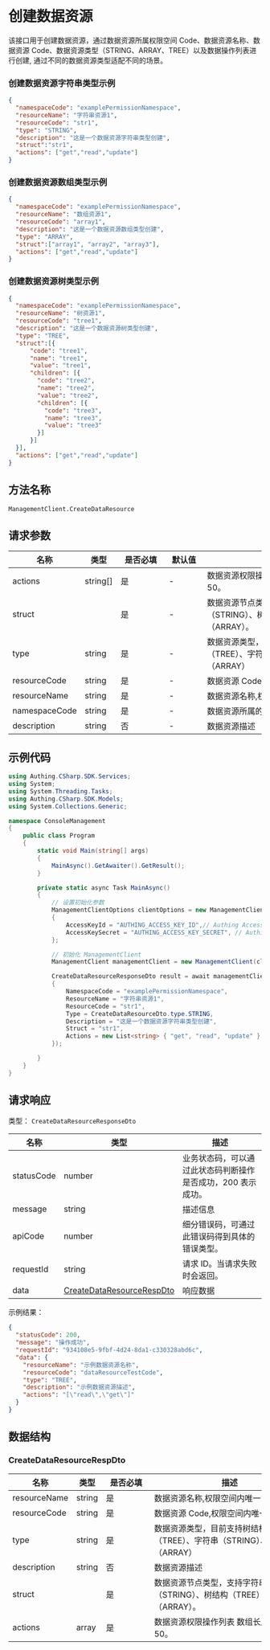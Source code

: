 # 创建数据资源

<!--
  警告⚠️：
  不要直接修改该文档，
  https://github.com/Authing/authing-docs-factory
  使用该项目进行生成
-->

<LastUpdated />

该接口用于创建数据资源，通过数据资源所属权限空间 Code、数据资源名称、数据资源 Code、数据资源类型（STRING、ARRAY、TREE）以及数据操作列表进行创建,
  通过不同的数据资源类型适配不同的场景。

### 创建数据资源字符串类型示例

```json
{
  "namespaceCode": "examplePermissionNamespace",
  "resourceName": "字符串资源1",
  "resourceCode": "str1",
  "type": "STRING",
  "description": "这是一个数据资源字符串类型创建",
  "struct":"str1",
  "actions": ["get","read","update"]
}
```

### 创建数据资源数组类型示例

```json
{
  "namespaceCode": "examplePermissionNamespace",
  "resourceName": "数组资源1",
  "resourceCode": "array1",
  "description": "这是一个数据资源数组类型创建",
  "type": "ARRAY",
  "struct":["array1", "array2", "array3"],
  "actions": ["get","read","update"]
}
```

### 创建数据资源树类型示例

```json
{
  "namespaceCode": "examplePermissionNamespace",
  "resourceName": "树资源1",
  "resourceCode": "tree1",
  "description": "这是一个数据资源树类型创建",
  "type": "TREE",
  "struct":[{
      "code": "tree1",
      "name": "tree1",
      "value": "tree1",
      "children": [{
        "code": "tree2",
        "name": "tree2",
        "value": "tree2",
        "children": [{
          "code": "tree3",
          "name": "tree3",
          "value": "tree3"
        }]
      }]
  }],
  "actions": ["get","read","update"]
}
```
  

## 方法名称

`ManagementClient.CreateDataResource`

## 请求参数

| 名称 | 类型 | <div style="width:80px">是否必填</div> | <div style="width:60px">默认值</div> | <div style="width:300px">描述</div> | <div style="width:200px">示例值</div> |
| ---- | ---- | ---- | ---- | ---- | ---- |
| actions | string[] | 是 | - | 数据资源权限操作列表 数组长度限制：50。 | `["read","get"]` |
| struct | <a href="#"></a> | 是 | - | 数据资源节点类型，支持字符串（STRING）、树结构（TREE）和数组结构（ARRAY）。  |  |
| type | string | 是 | - | 数据资源类型，目前支持树结构（TREE）、字符串（STRING）、数组（ARRAY）  | `TREE` |
| resourceCode | string | 是 | - | 数据资源 Code,权限空间内唯一  | `dataResourceTestCode` |
| resourceName | string | 是 | - | 数据资源名称,权限空间内唯一  | `示例数据资源名称` |
| namespaceCode | string | 是 | - | 数据资源所属的权限空间 Code  | `examplePermissionNamespace` |
| description | string | 否 | - | 数据资源描述  | `示例数据资源描述` |




## 示例代码

```csharp
using Authing.CSharp.SDK.Services;
using System;
using System.Threading.Tasks;
using Authing.CSharp.SDK.Models;
using System.Collections.Generic;

namespace ConsoleManagement
{
    public class Program
    {
        static void Main(string[] args)
        {
            MainAsync().GetAwaiter().GetResult();
        }

        private static async Task MainAsync()
        {
            // 设置初始化参数
            ManagementClientOptions clientOptions = new ManagementClientOptions
            {
                AccessKeyId = "AUTHING_ACCESS_KEY_ID",// Authing Access Key ID
                AccessKeySecret = "AUTHING_ACCESS_KEY_SECRET", // Authing Access Key Secret
            };

            // 初始化 ManagementClient
            ManagementClient managementClient = new ManagementClient(clientOptions);

            CreateDataResourceResponseDto result = await managementClient.CreateDataResource(new CreateDataResourceDto
            {
                NamespaceCode = "examplePermissionNamespace",
                ResourceName = "字符串资源1",
                ResourceCode = "str1",
                Type = CreateDataResourceDto.type.STRING,
                Description = "这是一个数据资源字符串类型创建",
                Struct = "str1",
                Actions = new List<string> { "get", "read", "update" }
            });

        }
    }
}
```




## 请求响应

类型： `CreateDataResourceResponseDto`

| 名称 | 类型 | 描述 |
| ---- | ---- | ---- |
| statusCode | number | 业务状态码，可以通过此状态码判断操作是否成功，200 表示成功。 |
| message | string | 描述信息 |
| apiCode | number | 细分错误码，可通过此错误码得到具体的错误类型。 |
| requestId | string | 请求 ID。当请求失败时会返回。 |
| data | <a href="#CreateDataResourceRespDto">CreateDataResourceRespDto</a> | 响应数据 |



示例结果：

```json
{
  "statusCode": 200,
  "message": "操作成功",
  "requestId": "934108e5-9fbf-4d24-8da1-c330328abd6c",
  "data": {
    "resourceName": "示例数据资源名称",
    "resourceCode": "dataResourceTestCode",
    "type": "TREE",
    "description": "示例数据资源描述",
    "actions": "[\"read\",\"get\"]"
  }
}
```

## 数据结构


### <a id="CreateDataResourceRespDto"></a> CreateDataResourceRespDto

| 名称 | 类型 | <div style="width:80px">是否必填</div> | <div style="width:300px">描述</div> | <div style="width:200px">示例值</div> |
| ---- |  ---- | ---- | ---- | ---- |
| resourceName | string | 是 | 数据资源名称,权限空间内唯一   |  `示例数据资源名称` |
| resourceCode | string | 是 | 数据资源 Code,权限空间内唯一   |  `dataResourceTestCode` |
| type | string | 是 | 数据资源类型，目前支持树结构（TREE）、字符串（STRING）、数组（ARRAY）   | TREE |
| description | string | 否 | 数据资源描述   |  `示例数据资源描述` |
| struct |  | 是 | 数据资源节点类型，支持字符串（STRING）、树结构（TREE）和数组结构（ARRAY）。   |  |
| actions | array | 是 | 数据资源权限操作列表 数组长度限制：50。  |  `["read","get"]` |



